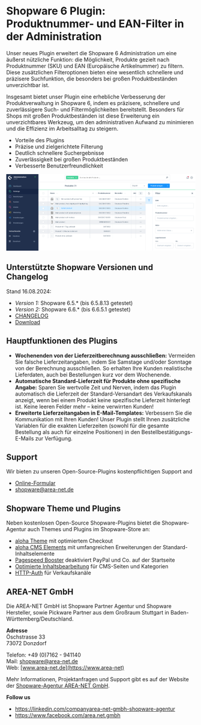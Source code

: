 # Shopware 6 Plugin: Produktnummer- und EAN-Filter in der Administration

Unser neues Plugin erweitert die Shopware 6 Administration um eine äußerst nützliche Funktion: die Möglichkeit, Produkte gezielt nach Produktnummer (SKU) und EAN (Europäische Artikelnummer) zu filtern. Diese zusätzlichen Filteroptionen bieten eine wesentlich schnellere und präzisere Suchfunktion, die besonders bei großen Produktbeständen unverzichtbar ist.

Insgesamt bietet unser Plugin eine erhebliche Verbesserung der Produktverwaltung in Shopware 6, indem es präzisere, schnellere und zuverlässigere Such- und Filtermöglichkeiten bereitstellt. Besonders für Shops mit großen Produktbeständen ist diese Erweiterung ein unverzichtbares Werkzeug, um den administrativen Aufwand zu minimieren und die Effizienz im Arbeitsalltag zu steigern.

* Vorteile des Plugins
* Präzise und zielgerichtete Filterung
* Deutlich schnellere Suchergebnisse
* Zuverlässigkeit bei großen Produktbeständen
* Verbesserte Benutzerfreundlichkeit

![Optimierte Lieferzeitberechnung ohne Wochenende für Showpare 6](mkdocs/docs/images/shopware-6-plugin-produktnummer-ean-filter.png)

## Unterstützte Shopware Versionen und Changelog

Stand 16.08.2024:
- *Version 1:* Shopware 6.5.* (bis  6.5.8.13 getestet)
- *Version 2:* Shopware 6.6.* (bis 6.6.5.1 getestet)
- [CHANGELOG](AreanetAdminfilter/CH*ANGELOG.md)
- [Download](https://github.com/AREA-NET-GmbH-Shopware-Agentur/shopware6-plugin-productnumber-ean-admin-filter/releases/)

## Hauptfunktionen des Plugins

* **Wochenenden von der Lieferzeitberechnung ausschließen:** Vermeiden Sie falsche Lieferzeitangaben, indem Sie Samstage und/oder Sonntage von der Berechnung ausschließen. So erhalten Ihre Kunden realistische Lieferdaten, auch bei Bestellungen kurz vor dem Wochenende.
* **Automatische Standard-Lieferzeit für Produkte ohne spezifische Angabe:** Sparen Sie wertvolle Zeit und Nerven, indem das Plugin automatisch die Lieferzeit der Standard-Versandart des Verkaufskanals anzeigt, wenn bei einem Produkt keine spezifische Lieferzeit hinterlegt ist. Keine leeren Felder mehr – keine verwirrten Kunden!
* **Erweiterte Lieferzeitangaben in E-Mail-Templates:** Verbessern Sie die Kommunikation mit Ihren Kunden! Unser Plugin stellt Ihnen zusätzliche Variablen für die exakten Lieferzeiten (sowohl für die gesamte Bestellung als auch für einzelne Positionen) in den Bestellbestätigungs-E-Mails zur Verfügung.

## Support

Wir bieten zu unseren Open-Source-Plugins kostenpflichtigen Support and

* [Online-Formular](https://www.area-net.de/kontakt)
* [shopware@area-net.de](mailto:shopware@area-net.de)

## Shopware Theme und Plugins

Neben kostenlosen Open-Source Shopware-Plugins bietet die Shopware-Agentur auch Themes und Plugins im Shopware-Store an:

- [aloha Theme](https://store.shopware.com/en/arean62788672693m/a-better-cms-theme-optimized-checkout-b2b-functions-flexibly-customizable.html) mit optimiertem Checkout
- [aloha CMS Elements](https://store.shopware.com/arean13931131788m/a-better-cms-elements-slider-bilder-html5-video-google-maps-vorher-nachher-bilder.html) mit umfangreichen Erweiterungen der Standard-Inhaltselemente
- [Pagespeed Booster](https://store.shopware.com/arean41766445685m/pagespeed-booster-paypal-und-externe-skripte-auf-der-startseite-deaktivieren.html) deaktiviert PayPal und Co. auf der Startseite
- [Optimierte Inhaltsbearbeitung](https://store.shopware.com/arean36129443353f/optimierte-inhaltsbearbeitung-inhalte-nur-im-designer-bearbeiten-inhalte-in-layout-uebertragen.html) für CMS-Seiten und Kategorien
- [HTTP-Auth](https://store.shopware.com/arean97586892435f/http-authentifizierung-fuer-verkaufskanaele.html) für Verkaufskanäle

## AREA-NET GmbH
Die AREA-NET GmbH ist Shopware Partner Agentur und Shopware Hersteller, sowie Pickware Partner aus dem Großraum Stuttgart in Baden-Württemberg/Deutschland.

**Adresse**\
Öschstrasse 33\
73072 Donzdorf

Telefon: +49 (0)7162 - 941140\
Mail: [shopware@area-net.de](mailto:shopware@area-net.de)\
Web: [www.area-net.de](https://www.area-net)

Mehr Informationen, Projektanfragen und Support gibt es auf der Website der [Shopware-Agentur AREA-NET GmbH](https://www.area-net.de).

**Follow us**

- https://linkedin.com/companyarea-net-gmbh-shopware-agentur
- https://www.facebook.com/area.net.gmbh

